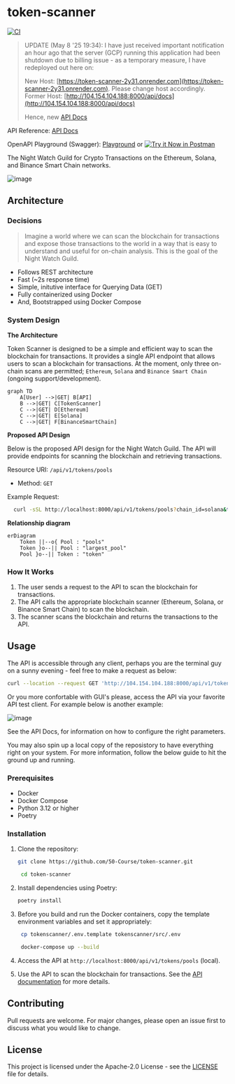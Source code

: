 # token-scanner

[![CI](https://github.com/50-Course/token-scanner/actions/workflows/ci.yml/badge.svg)](https://github.com/50-Course/token-scanner/actions/workflows/ci.yml)

> UPDATE (May 8 '25 19:34): I have just received important notification an hour ago that the server (GCP) running
> this application had been shutdown due to billing issue - as a temporary
> measure, I have redeployed out here on:
>
> New Host: [https://token-scanner-2y31.onrender.com](https://token-scanner-2y31.onrender.com). Please change host accordingly.
> Former Host: [http://104.154.104.188:8000/api/docs](http://104.154.104.188:8000/api/docs)
>
> Hence, new [API Docs](https://token-scanner-2y31.onrender.com/api/docs)

API Reference: [API Docs](http://104.154.104.188:8000/api/docs)

OpenAPI Playground (Swagger): [Playground](http://104.154.104.188:8000) or [![Try it Now in Postman](https://run.pstmn.io/button.svg)](https://app.getpostman.com/run-collection/17035192-27110b7f-d1b7-4dff-af3f-afc32f51df00?action=collection%2Ffork&collection-url=entityId%3D17035192-27110b7f-d1b7-4dff-af3f-afc32f51df00%26entityType%3Dcollection%26workspaceId%3D180d64b0-8c9d-4eb1-9d1a-ead38ec6a1a8)

The Night Watch Guild for Crypto Transactions on the Ethereum, Solana, and
Binance Smart Chain networks.

![image](https://github.com/user-attachments/assets/d15b2ca8-cf52-46aa-acfe-f114633ea449)

## Architecture

### Decisions

> Imagine a world where we can scan the blockchain for transactions and expose
> those transactions to the world in a way that is easy to understand and useful
> for on-chain analysis. This is the goal of the Night Watch Guild.

- Follows REST architecture
- Fast (~2s response time)
- Simple, initutive interface for Querying Data (GET)
- Fully containerized using Docker
- And, Bootstrapped using Docker Compose

### System Design

**The Architecture**

Token Scanner is designed to be a simple and efficient way to scan the
blockchain for transactions. It provides a single API endpoint that allows
users to scan a blockchain for transactions. At the moment, only three on-chain
scans are permitted; `Ethereum`, `Solana` and `Binance Smart Chain` (ongoing support/development).

```mermaid
graph TD
    A[User] -->|GET| B[API]
    B -->|GET| C[TokenScanner]
    C -->|GET| D[Ethereum]
    C -->|GET| E[Solana]
    C -->|GET| F[BinanceSmartChain]
```

**Proposed API Design**

Below is the proposed API design for the Night Watch Guild. The API will provide endpoints for scanning the blockchain and retrieving transactions.

Resource URI: `/api/v1/tokens/pools`

- Method: `GET`

Example Request:

```bash
  curl -sSL http://localhost:8000/api/v1/tokens/pools?chain_id=solana&token_addresses=ADDRESS1,ADDRESS2
```

**Relationship diagram**

```mermaid
erDiagram
    Token ||--o{ Pool : "pools"
    Token }o--|| Pool : "largest_pool"
    Pool }o--|| Token : "token"
```

### How It Works

1. The user sends a request to the API to scan the blockchain for transactions.
2. The API calls the appropriate blockchain scanner (Ethereum, Solana, or
   Binance Smart Chain) to scan the blockchain.
3. The scanner scans the blockchain and returns the transactions to the API.

## Usage

The API is accessible through any client, perhaps you are the terminal guy on a sunny evening - feel free to make a request as below:

```sh
curl --location --request GET 'http://104.154.104.188:8000/api/v1/tokens/pools?addresses=FQgtfugBdpFN7PZ6NdPrZpVLDBrPGxXesi4gVu3vErhY&chain_id=solana'
```

Or you more confortable with GUI's please, access the API via your favorite API test client. For example below is another example:

![image](https://github.com/user-attachments/assets/a596ba41-bbd6-4884-b94f-5ef39f075a3d)

See the API Docs, for information on how to configure the right parameters.

You may also spin up a local copy of the reposistory to have everything right on your system. For more information, follow the below guide to hit the ground up and running.

### Prerequisites

- Docker
- Docker Compose
- Python 3.12 or higher
- Poetry

### Installation

1. Clone the repository:

   ```bash
   git clone https://github.com/50-Course/token-scanner.git

    cd token-scanner
   ```

2. Install dependencies using Poetry:

   ```bash
   poetry install
   ```

3. Before you build and run the Docker containers, copy the template environment variables and set it appropriately:

   ```bash
    cp tokenscanner/.env.template tokenscanner/src/.env

    docker-compose up --build
   ```

4. Access the API at `http://localhost:8000/api/v1/tokens/pools` (local).
5. Use the API to scan the blockchain for transactions. See the [API documentation](http://104.154.104.188:8000/api/docs) for more details.

## Contributing

Pull requests are welcome. For major changes, please open an issue first to discuss what you would like to change.

## License

This project is licensed under the Apache-2.0 License - see the [LICENSE](LICENSE) file for details.
